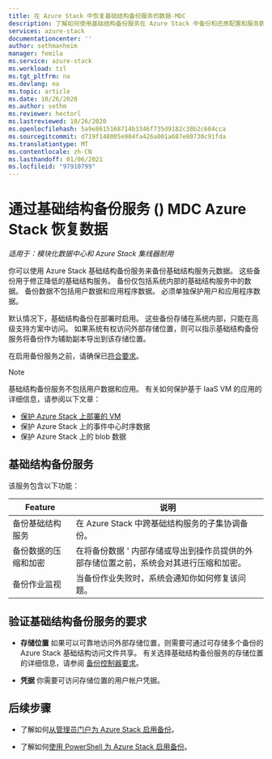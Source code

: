```yaml
---
title: 在 Azure Stack 中恢复基础结构备份服务的数据-MDC
description: 了解如何使用基础结构备份服务在 Azure Stack 中备份和还原配置和服务数据。 对于模块化数据中心 (MDC) 。
services: azure-stack
documentationcenter: ''
author: sethmanheim
manager: femila
ms.service: azure-stack
ms.workload: tzl
ms.tgt_pltfrm: na
ms.devlang: na
ms.topic: article
ms.date: 10/26/2020
ms.author: sethm
ms.reviewer: hectorl
ms.lastreviewed: 10/26/2020
ms.openlocfilehash: 5a9e8615168714b3346f735d9182c38b2c604cca
ms.sourcegitcommit: d719f148005e904fa426a001a687e80730c91fda
ms.translationtype: MT
ms.contentlocale: zh-CN
ms.lasthandoff: 01/06/2021
ms.locfileid: "97910799"
---
```

# <a name="recover-data-in-azure-stack-with-the-infrastructure-backup-service---modular-data-center-mdc"></a>通过基础结构备份服务 () MDC Azure Stack 恢复数据

*适用于：模块化数据中心和 Azure Stack 集线器耐用*

你可以使用 Azure Stack 基础结构备份服务来备份基础结构服务元数据。 这些备份用于修正降低的基础结构服务。 备份仅包括系统内部的基础结构服务中的数据。 备份数据不包括用户数据和应用程序数据。 必须单独保护用户和应用程序数据。

默认情况下，基础结构备份在部署时启用。 这些备份存储在系统内部，只能在高级支持方案中访问。 如果系统有权访问外部存储位置，则可以指示基础结构备份服务将备份作为辅助副本导出到该存储位置。

在启用备份服务之前，请确保已[符合要求](../../operator/azure-stack-backup-reference.md#backup-controller-requirements)。

> [!NOTE]
> 基础结构备份服务不包括用户数据和应用。 有关如何保护基于 IaaS VM 的应用的详细信息，请参阅以下文章：
>
> - [保护 Azure Stack 上部署的 VM](../../user/azure-stack-manage-vm-protect.md)
> - 保护 Azure Stack 上的事件中心时序数据
> - 保护 Azure Stack 上的 blob 数据

## <a name="the-infrastructure-backup-service"></a>基础结构备份服务

该服务包含以下功能：

| Feature                                            | 说明                                                                                                                                                |
|----------------------------------------------------|------------------------------------------------------------------------------------------------------------------------------------------------------------|
| 备份基础结构服务                     | 在 Azure Stack 中跨基础结构服务的子集协调备份。 |
| 备份数据的压缩和加密 | 在将备份数据 \' 内部存储或导出到操作员提供的外部存储位置之前，系统会对其进行压缩和加密。                |
| 备份作业监视                              | 当备份作业失败时，系统会通知你如何修复该问题。                                                                                                |

## <a name="verify-requirements-for-the-infrastructure-backup-service"></a>验证基础结构备份服务的要求

- **存储位置** 如果可以可靠地访问外部存储位置，则需要可通过可存储多个备份的 Azure Stack 基础结构访问文件共享。 有关选择基础结构备份服务的存储位置的详细信息，请参阅 [备份控制器要求](../../operator/azure-stack-backup-reference.md#backup-controller-requirements)。

- **凭据** 你需要可访问存储位置的用户帐户凭据。

## <a name="next-steps"></a>后续步骤

- 了解如何[从管理员门户为 Azure Stack 启用备份](../../operator/azure-stack-backup-enable-backup-console.md)。

- 了解如何[使用 PowerShell 为 Azure Stack 启用备份](../../operator/azure-stack-backup-enable-backup-powershell.md)。
